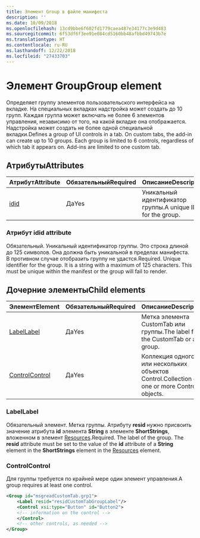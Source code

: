 ```yaml
---
title: Элемент Group в файле манифеста
description: ''
ms.date: 10/09/2018
ms.openlocfilehash: 13cd9bbe6f602fd1779caea487e34177c3e9d483
ms.sourcegitcommit: 6f53df6f3ee91e084cd5160bb48afbbd49743b7e
ms.translationtype: HT
ms.contentlocale: ru-RU
ms.lasthandoff: 12/22/2018
ms.locfileid: "27433703"
---
```

# <a name="group-element"></a><span data-ttu-id="c7bd1-102">Элемент Group</span><span class="sxs-lookup"><span data-stu-id="c7bd1-102">Group element</span></span>

<span data-ttu-id="c7bd1-p101">Определяет группу элементов пользовательского интерфейса на вкладке.  На специальных вкладках надстройка может создать до 10 групп. Каждая группа может включать не более 6 элементов управления, независимо от того, на какой вкладке она отображается. Надстройка может создать не более одной специальной вкладки.</span><span class="sxs-lookup"><span data-stu-id="c7bd1-p101">Defines a group of UI controls in a tab.  On custom tabs, the add-in can create up to 10 groups. Each group is limited to 6 controls, regardless of which tab it appears on. Add-ins are limited to one custom tab.</span></span>

## <a name="attributes"></a><span data-ttu-id="c7bd1-106">Атрибуты</span><span class="sxs-lookup"><span data-stu-id="c7bd1-106">Attributes</span></span>

|  <span data-ttu-id="c7bd1-107">Атрибут</span><span class="sxs-lookup"><span data-stu-id="c7bd1-107">Attribute</span></span>  |  <span data-ttu-id="c7bd1-108">Обязательный</span><span class="sxs-lookup"><span data-stu-id="c7bd1-108">Required</span></span>  |  <span data-ttu-id="c7bd1-109">Описание</span><span class="sxs-lookup"><span data-stu-id="c7bd1-109">Description</span></span>  |
|:-----|:-----|:-----|
|  [<span data-ttu-id="c7bd1-110">id</span><span class="sxs-lookup"><span data-stu-id="c7bd1-110">id</span></span>](#id-attribute)  |  <span data-ttu-id="c7bd1-111">Да</span><span class="sxs-lookup"><span data-stu-id="c7bd1-111">Yes</span></span>  | <span data-ttu-id="c7bd1-112">Уникальный идентификатор группы.</span><span class="sxs-lookup"><span data-stu-id="c7bd1-112">A unique ID for the group.</span></span>|

### <a name="id-attribute"></a><span data-ttu-id="c7bd1-113">Атрибут id</span><span class="sxs-lookup"><span data-stu-id="c7bd1-113">id attribute</span></span>

<span data-ttu-id="c7bd1-p102">Обязательный. Уникальный идентификатор группы. Это строка длиной до 125 символов. Она должна быть уникальной в пределах манифеста. В противном случае отобразить группу не удастся.</span><span class="sxs-lookup"><span data-stu-id="c7bd1-p102">Required. Unique identifier for the group. It is a string with a maximum of 125 characters. This must be unique within the manifest or the group will fail to render.</span></span>

## <a name="child-elements"></a><span data-ttu-id="c7bd1-118">Дочерние элементы</span><span class="sxs-lookup"><span data-stu-id="c7bd1-118">Child elements</span></span>
|  <span data-ttu-id="c7bd1-119">Элемент</span><span class="sxs-lookup"><span data-stu-id="c7bd1-119">Element</span></span> |  <span data-ttu-id="c7bd1-120">Обязательный</span><span class="sxs-lookup"><span data-stu-id="c7bd1-120">Required</span></span>  |  <span data-ttu-id="c7bd1-121">Описание</span><span class="sxs-lookup"><span data-stu-id="c7bd1-121">Description</span></span>  |
|:-----|:-----|:-----|
|  [<span data-ttu-id="c7bd1-122">Label</span><span class="sxs-lookup"><span data-stu-id="c7bd1-122">Label</span></span>](#label)      | <span data-ttu-id="c7bd1-123">Да</span><span class="sxs-lookup"><span data-stu-id="c7bd1-123">Yes</span></span> |  <span data-ttu-id="c7bd1-124">Метка элемента CustomTab или группы.</span><span class="sxs-lookup"><span data-stu-id="c7bd1-124">The label for the CustomTab or a group.</span></span>  |
|  [<span data-ttu-id="c7bd1-125">Control</span><span class="sxs-lookup"><span data-stu-id="c7bd1-125">Control</span></span>](#control)    | <span data-ttu-id="c7bd1-126">Да</span><span class="sxs-lookup"><span data-stu-id="c7bd1-126">Yes</span></span> |  <span data-ttu-id="c7bd1-127">Коллекция одного или нескольких объектов Control.</span><span class="sxs-lookup"><span data-stu-id="c7bd1-127">Collection of one or more Control objects.</span></span>  |

### <a name="label"></a><span data-ttu-id="c7bd1-128">Label</span><span class="sxs-lookup"><span data-stu-id="c7bd1-128">Label</span></span> 

<span data-ttu-id="c7bd1-p103">Обязательный элемент. Метка группы. Атрибуту **resid** нужно присвоить значение атрибута **id** элемента **String** в элементе **ShortStrings**, вложенном в элемент [Resources](resources.md).</span><span class="sxs-lookup"><span data-stu-id="c7bd1-p103">Required. The label of the group. The  **resid** attribute must be set to the value of the **id** attribute of a **String** element in the **ShortStrings** element in the [Resources](resources.md) element.</span></span>

### <a name="control"></a><span data-ttu-id="c7bd1-132">Control</span><span class="sxs-lookup"><span data-stu-id="c7bd1-132">Control</span></span>
<span data-ttu-id="c7bd1-133">Для группы требуется по крайней мере один элемент управления.</span><span class="sxs-lookup"><span data-stu-id="c7bd1-133">A group requires at least one control.</span></span>

```xml
<Group id="msgreadCustomTab.grp1">
    <Label resid="residCustomTabGroupLabel"/>
    <Control xsi:type="Button" id="Button2">
    <!-- information on the control -->
    </Control>
    <!-- other controls, as needed -->
</Group>
```